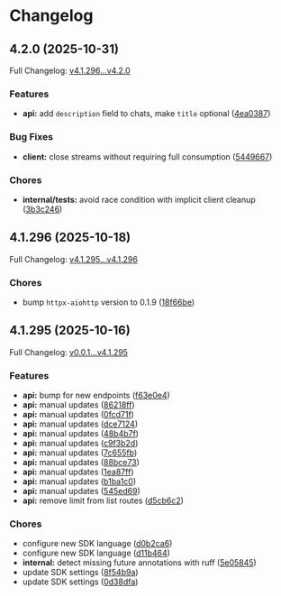 # Changelog

## 4.2.0 (2025-10-31)

Full Changelog: [v4.1.296...v4.2.0](https://github.com/beeper/desktop-api-python/compare/v4.1.296...v4.2.0)

### Features

* **api:** add `description` field to chats, make `title` optional ([4ea0387](https://github.com/beeper/desktop-api-python/commit/4ea0387eaec221fd3bbfc38dd0d78bec923a8d81))


### Bug Fixes

* **client:** close streams without requiring full consumption ([5449667](https://github.com/beeper/desktop-api-python/commit/544966767cb709bb67daf01b3e01fc0a1f5b78c8))


### Chores

* **internal/tests:** avoid race condition with implicit client cleanup ([3b3c246](https://github.com/beeper/desktop-api-python/commit/3b3c24628854e4fea29e0594ef5ecc31f9444c02))

## 4.1.296 (2025-10-18)

Full Changelog: [v4.1.295...v4.1.296](https://github.com/beeper/desktop-api-python/compare/v4.1.295...v4.1.296)

### Chores

* bump `httpx-aiohttp` version to 0.1.9 ([18f66be](https://github.com/beeper/desktop-api-python/commit/18f66bed7a97283166eccdda8832c698aaca6f4a))

## 4.1.295 (2025-10-16)

Full Changelog: [v0.0.1...v4.1.295](https://github.com/beeper/desktop-api-python/compare/v0.0.1...v4.1.295)

### Features

* **api:** bump for new endpoints ([f63e0e4](https://github.com/beeper/desktop-api-python/commit/f63e0e48e35789609f9c589684ab03a9ca97b28d))
* **api:** manual updates ([86218ff](https://github.com/beeper/desktop-api-python/commit/86218ff03f8a0cd42050b0c3babdf78178fda3da))
* **api:** manual updates ([0fcd71f](https://github.com/beeper/desktop-api-python/commit/0fcd71f9951498d349fb816b42dc21347f3ab5dc))
* **api:** manual updates ([dce7124](https://github.com/beeper/desktop-api-python/commit/dce712498ff2678222fd203118e7bb91f13ccfc5))
* **api:** manual updates ([48b4b7f](https://github.com/beeper/desktop-api-python/commit/48b4b7f01064d016b84e954f9aa9f327863cc1d3))
* **api:** manual updates ([c9f3b2d](https://github.com/beeper/desktop-api-python/commit/c9f3b2d3a7fb7e2ce3b30de215497079fff3aca9))
* **api:** manual updates ([7c655fb](https://github.com/beeper/desktop-api-python/commit/7c655fb94ba070083173c15a501be7a0f119a38b))
* **api:** manual updates ([88bce73](https://github.com/beeper/desktop-api-python/commit/88bce73dfef13b6a1cdef0749dc3078af97255e4))
* **api:** manual updates ([1ea87ff](https://github.com/beeper/desktop-api-python/commit/1ea87ff08b4b50541e3c26bef6f4bd581af6324c))
* **api:** manual updates ([b1ba1c0](https://github.com/beeper/desktop-api-python/commit/b1ba1c0584b99ab402f7c1643c13c19881baa600))
* **api:** manual updates ([545ed69](https://github.com/beeper/desktop-api-python/commit/545ed69d7251f47a309f2f46ee4f3b8e4cf1cc60))
* **api:** remove limit from list routes ([d5cb6c2](https://github.com/beeper/desktop-api-python/commit/d5cb6c2ee132bc3d558552df145082396c80521c))


### Chores

* configure new SDK language ([d0b2ca6](https://github.com/beeper/desktop-api-python/commit/d0b2ca6bd2e9331cd42fe5143e0f94861502f11f))
* configure new SDK language ([d11b464](https://github.com/beeper/desktop-api-python/commit/d11b4641e572db6ceb07bb4b9d47b97beadd9253))
* **internal:** detect missing future annotations with ruff ([5e05845](https://github.com/beeper/desktop-api-python/commit/5e058450070fedbd9730bd6ec57fa392974d09e1))
* update SDK settings ([8f54b9a](https://github.com/beeper/desktop-api-python/commit/8f54b9a9ed423fa039b5e59131cd69d7fa809d9e))
* update SDK settings ([0d38dfa](https://github.com/beeper/desktop-api-python/commit/0d38dfa50d797ff879df6d5c633bbcb43c3a98fd))

